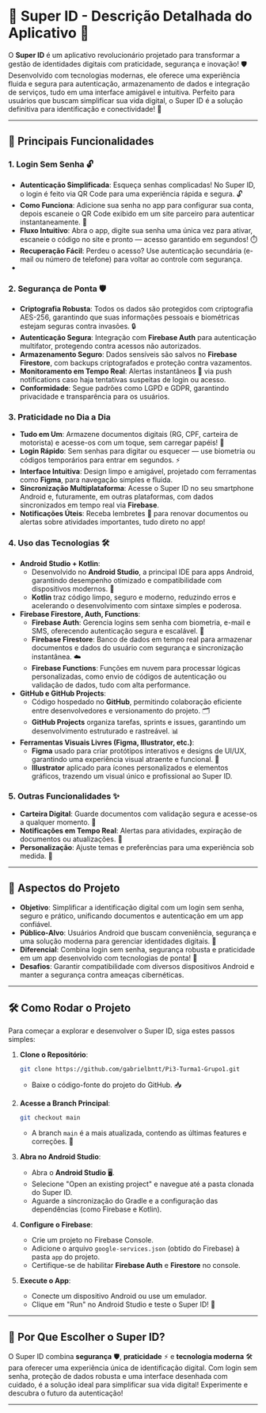 # 🌟 Super ID - Descrição Detalhada do Aplicativo 🌟

O **Super ID** é um aplicativo revolucionário projetado para transformar a gestão de identidades digitais com praticidade, segurança e inovação! 🛡️ Desenvolvido com tecnologias modernas, ele oferece uma experiência fluida e segura para autenticação, armazenamento de dados e integração de serviços, tudo em uma interface amigável e intuitiva. Perfeito para usuários que buscam simplificar sua vida digital, o Super ID é a solução definitiva para identificação e conectividade! 🚀

---

## 🔑 Principais Funcionalidades

### 1. **Login Sem Senha** 🔓
- **Autenticação Simplificada**: Esqueça senhas complicadas! No Super ID, o login é feito via QR Code para uma experiência rápida e segura. 🔓
- **Como Funciona**: Adicione sua senha no app para configurar sua conta, depois escaneie o QR Code exibido em um site parceiro para autenticar instantaneamente. 📲
- **Fluxo Intuitivo**: Abra o app, digite sua senha uma única vez para ativar, escaneie o código no site e pronto — acesso garantido em segundos! ⏱️
- **Recuperação Fácil**: Perdeu o acesso? Use autenticação secundária (e-mail ou número de telefone) para voltar ao controle com segurança.
- 
### 2. **Segurança de Ponta** 🛡️
- **Criptografia Robusta**: Todos os dados são protegidos com criptografia AES-256, garantindo que suas informações pessoais e biométricas estejam seguras contra invasões. 🔒
- **Autenticação Segura**: Integração com **Firebase Auth** para autenticação multifator, protegendo contra acessos não autorizados.
- **Armazenamento Seguro**: Dados sensíveis são salvos no **Firebase Firestore**, com backups criptografados e proteção contra vazamentos.
- **Monitoramento em Tempo Real**: Alertas instantâneos 🔔 via push notifications caso haja tentativas suspeitas de login ou acesso.
- **Conformidade**: Segue padrões como LGPD e GDPR, garantindo privacidade e transparência para os usuários.

### 3. **Praticidade no Dia a Dia** 
- **Tudo em Um**: Armazene documentos digitais (RG, CPF, carteira de motorista) e acesse-os com um toque, sem carregar papéis! 📱
- **Login Rápido**: Sem senhas para digitar ou esquecer — use biometria ou códigos temporários para entrar em segundos. ⚡
- **Interface Intuitiva**: Design limpo e amigável, projetado com ferramentas como **Figma**, para navegação simples e fluida.
- **Sincronização Multiplataforma**: Acesse o Super ID no seu smartphone Android e, futuramente, em outras plataformas, com dados sincronizados em tempo real via **Firebase**.
- **Notificações Úteis**: Receba lembretes 🔔 para renovar documentos ou alertas sobre atividades importantes, tudo direto no app!

### 4. **Uso das Tecnologias** 🛠️
- **Android Studio + Kotlin**:
  - Desenvolvido no **Android Studio**, a principal IDE para apps Android, garantindo desempenho otimizado e compatibilidade com dispositivos modernos. 📲
  - **Kotlin** traz código limpo, seguro e moderno, reduzindo erros e acelerando o desenvolvimento com sintaxe simples e poderosa.
- **Firebase Firestore, Auth, Functions**:
  - **Firebase Auth**: Gerencia logins sem senha com biometria, e-mail e SMS, oferecendo autenticação segura e escalável. 🔐
  - **Firebase Firestore**: Banco de dados em tempo real para armazenar documentos e dados do usuário com segurança e sincronização instantânea. ☁️
  - **Firebase Functions**: Funções em nuvem para processar lógicas personalizadas, como envio de códigos de autenticação ou validação de dados, tudo com alta performance.
- **GitHub e GitHub Projects**:
  - Código hospedado no **GitHub**, permitindo colaboração eficiente entre desenvolvedores e versionamento do projeto. 🗂️
  - **GitHub Projects** organiza tarefas, sprints e issues, garantindo um desenvolvimento estruturado e rastreável. 📊
- **Ferramentas Visuais Livres (Figma, Illustrator, etc.)**:
  - **Figma** usado para criar protótipos interativos e designs de UI/UX, garantindo uma experiência visual atraente e funcional. 🎨
  - **Illustrator** aplicado para ícones personalizados e elementos gráficos, trazendo um visual único e profissional ao Super ID.

### 5. **Outras Funcionalidades** ✨
- **Carteira Digital**: Guarde documentos com validação segura e acesse-os a qualquer momento. 📜
- **Notificações em Tempo Real**: Alertas para atividades, expiração de documentos ou atualizações. 🔔
- **Personalização**: Ajuste temas e preferências para uma experiência sob medida. 🌟

---

## 🎯 Aspectos do Projeto

- **Objetivo**: Simplificar a identificação digital com um login sem senha, seguro e prático, unificando documentos e autenticação em um app confiável.
- **Público-Alvo**: Usuários Android que buscam conveniência, segurança e uma solução moderna para gerenciar identidades digitais. 👥
- **Diferencial**: Combina login sem senha, segurança robusta e praticidade em um app desenvolvido com tecnologias de ponta! 🚀
- **Desafios**: Garantir compatibilidade com diversos dispositivos Android e manter a segurança contra ameaças cibernéticas.

---

## 🛠️ Como Rodar o Projeto

Para começar a explorar e desenvolver o Super ID, siga estes passos simples:

1. **Clone o Repositório**:
   ```bash
   git clone https://github.com/gabrielbntt/Pi3-Turma1-Grupo1.git
   ```
   - Baixe o código-fonte do projeto do GitHub. 📥

2. **Acesse a Branch Principal**:
   ```bash
   git checkout main
   ```
   - A branch `main` é a mais atualizada, contendo as últimas features e correções. 🌟

3. **Abra no Android Studio**:
   - Abra o **Android Studio** 🖥️.
   - Selecione "Open an existing project" e navegue até a pasta clonada do Super ID.
   - Aguarde a sincronização do Gradle e a configuração das dependências (como Firebase e Kotlin).

4. **Configure o Firebase**:
   - Crie um projeto no Firebase Console.
   - Adicione o arquivo `google-services.json` (obtido do Firebase) à pasta `app` do projeto.
   - Certifique-se de habilitar **Firebase Auth** e **Firestore** no console.

5. **Execute o App**:
   - Conecte um dispositivo Android ou use um emulador.
   - Clique em "Run" no Android Studio e teste o Super ID! 🚀

---

## 🌟 Por Que Escolher o Super ID?

O Super ID combina **segurança** 🛡️, **praticidade** ⚡ e **tecnologia moderna** 🛠️ para oferecer uma experiência única de identificação digital. Com login sem senha, proteção de dados robusta e uma interface desenhada com cuidado, é a solução ideal para simplificar sua vida digital! Experimente e descubra o futuro da autenticação! 

--- 
